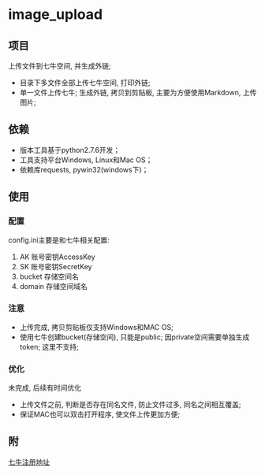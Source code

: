 # image_upload
## 项目
上传文件到七牛空间, 并生成外链;
* 目录下多文件全部上传七牛空间, 打印外链;
* 单一文件上传七牛; 生成外链, 拷贝到剪贴板, 主要为方便使用Markdown, 上传图片;

## 依赖
* 版本工具基于python2.7.6开发；
* 工具支持平台Windows, Linux和Mac OS；
* 依赖库requests, pywin32(windows下)；

## 使用
### 配置
config.ini主要是和七牛相关配置:

1. AK 账号密钥AccessKey
2. SK 账号密钥SecretKey
3. bucket 存储空间名
4. domain 存储空间域名

### 注意
* 上传完成, 拷贝剪贴板仅支持Windows和MAC OS;
* 使用七牛创建bucket(存储空间), 只能是public; 因private空间需要单独生成token; 这里不支持;

### 优化
未完成, 后续有时间优化
* 上传文件之前, 判断是否存在同名文件, 防止文件过多, 同名之间相互覆盖;
* 保证MAC也可以双击打开程序, 使文件上传更加方便;

## 附
[七牛注册地址](https://portal.qiniu.com/signin)
